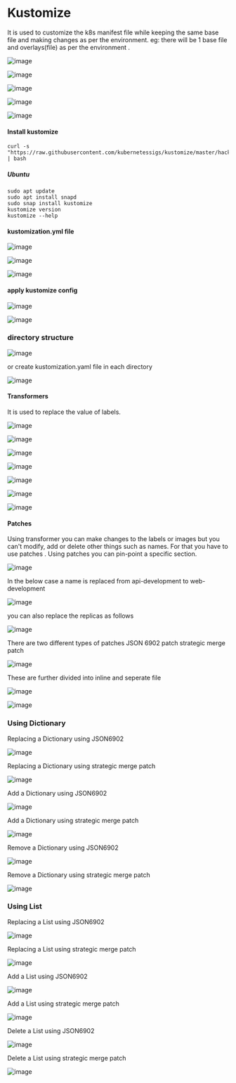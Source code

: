# Kustomize

It is used to customize the k8s manifest file while keeping the same base file and making changes as per the environment. eg: there will be 1 base file and overlays(file) as per the environment .

![image](https://github.com/user-attachments/assets/0a8ce6f8-aee9-4711-80bf-970238ff05a3)

![image](https://github.com/user-attachments/assets/0c7e3f86-797b-4e5f-9c51-25bd52020d5c)

![image](https://github.com/user-attachments/assets/4472be58-7c02-44c6-91ae-7939feb8dfde)

![image](https://github.com/user-attachments/assets/8de9f378-81af-4e7c-8d09-c1df2b50d64c)

![image](https://github.com/user-attachments/assets/e8acbe9b-57bf-4084-b1d9-d07b0ab0ad1b)

#### Install kustomize
```
curl -s "https://raw.githubusercontent.com/kubernetessigs/kustomize/master/hack/install_kustomize.sh" | bash
```

##### Ubuntu
```
sudo apt update
sudo apt install snapd
sudo snap install kustomize
kustomize version
kustomize --help
```

#### kustomization.yml file

![image](https://github.com/user-attachments/assets/4dfe196c-03bf-489b-86de-fc3c23fb2b1b)

![image](https://github.com/user-attachments/assets/57619e33-23d5-48bc-9fe0-758ee6094643)

![image](https://github.com/user-attachments/assets/757fc9e5-3d1d-448e-b3cf-f96e489bc0fd)

#### apply kustomize config

![image](https://github.com/user-attachments/assets/cb42d86a-694f-4fc6-9179-0e172c218cc5)

![image](https://github.com/user-attachments/assets/04708921-b5a6-4d64-b53f-2e773801cb7e)

### directory structure

![image](https://github.com/user-attachments/assets/aa450eea-ca04-4530-8a44-fbd4142b780f)

or create kustomization.yaml file in each directory

![image](https://github.com/user-attachments/assets/968085f1-8a1b-40da-a784-9898dfc69eab)

#### Transformers
It is used to replace the value of labels. 

![image](https://github.com/user-attachments/assets/613f2c86-c6f6-4751-b92b-a976d6ab82ff)

![image](https://github.com/user-attachments/assets/6c951b20-67e6-46bd-814f-f7c0fc547b32)

![image](https://github.com/user-attachments/assets/1e38e0fc-f925-4c97-9e70-261ef7668632)

![image](https://github.com/user-attachments/assets/984b9c19-9f70-4726-b60e-489430fa61e6)

![image](https://github.com/user-attachments/assets/63c1676e-4c25-4610-8711-38e1694d7161)

![image](https://github.com/user-attachments/assets/438dc360-4002-4bb7-87aa-20115b690e86)

![image](https://github.com/user-attachments/assets/d4081cf7-2923-40ff-babe-d83099b8c378)

#### Patches
Using transformer you can make changes to the labels or images but you can't modify, add or delete other things such as names. For that you have to use patches . Using patches you can pin-point a specific section.

![image](https://github.com/user-attachments/assets/a0f9341c-a183-458e-84c9-f059d699a35c)

In the below case a name is replaced from api-development to web-development

![image](https://github.com/user-attachments/assets/697e17c2-6a0f-4d0e-bbe3-b6bbb609783b)

you can also replace the replicas as follows

![image](https://github.com/user-attachments/assets/d66d92c8-b14c-49e8-8bf6-d930b85075e6)

There are two different types of patches
 JSON 6902 patch
 strategic merge patch

 ![image](https://github.com/user-attachments/assets/38195656-0317-4769-8cd6-6abc6f938e9c)

 These are further divided into inline and seperate file

 ![image](https://github.com/user-attachments/assets/b78109d1-5758-4ca8-b03f-7ff0fe9c78da)

 ![image](https://github.com/user-attachments/assets/b7e8f550-8282-4fb9-b0b0-942283b5145e)

### Using Dictionary

 Replacing a Dictionary using JSON6902

 ![image](https://github.com/user-attachments/assets/a71ac7b8-3f55-4051-b850-1338cfa488b3)

 Replacing a Dictionary using strategic merge patch 

 ![image](https://github.com/user-attachments/assets/11defbe2-c9c3-4b95-8051-1cb1602a3f87)
 
Add a Dictionary using JSON6902

![image](https://github.com/user-attachments/assets/c60151f9-ee77-428d-9352-c7321a01257f)

Add a Dictionary using strategic merge patch

![image](https://github.com/user-attachments/assets/0db26eb2-4b44-4983-bb48-5883c7721bf7)

Remove a Dictionary using JSON6902

![image](https://github.com/user-attachments/assets/71128ef9-7795-47c2-bc8d-e09747e389a7)

Remove a Dictionary using strategic merge patch

![image](https://github.com/user-attachments/assets/faccb906-7fd4-47c4-94f5-1f0671033ad1)

### Using List

Replacing a List using JSON6902

![image](https://github.com/user-attachments/assets/5f460576-9d05-4cc2-b387-0e387407dc49)

Replacing a List using strategic merge patch

![image](https://github.com/user-attachments/assets/abf09d93-1f1c-420d-83e0-57008e5fb845)

Add a List using JSON6902

![image](https://github.com/user-attachments/assets/04cff382-b2a9-414d-a20d-7a8785335c1c)

Add a List using strategic merge patch

![image](https://github.com/user-attachments/assets/b463d3ff-4e50-4d02-a8a4-c8f0801b4276)

Delete a List using JSON6902

![image](https://github.com/user-attachments/assets/6fbf100a-67cd-4a4e-af79-f23f4950fb5e)

Delete a List using strategic merge patch

![image](https://github.com/user-attachments/assets/c5308e27-7a94-44b9-b691-8c9c0356c58d)




